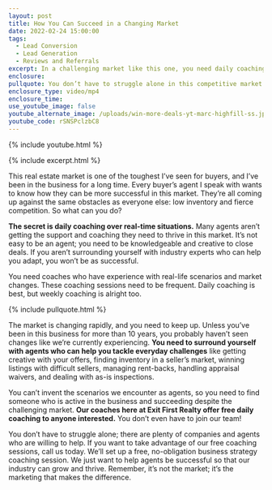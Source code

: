 ```yaml
---
layout: post
title: How You Can Succeed in a Changing Market
date: 2022-02-24 15:00:00
tags:
  - Lead Conversion
  - Lead Generation
  - Reviews and Referrals
excerpt: In a challenging market like this one, you need daily coaching to succeed.
enclosure:
pullquote: You don’t have to struggle alone in this competitive market.
enclosure_type: video/mp4
enclosure_time:
use_youtube_image: false
youtube_alternate_image: /uploads/win-more-deals-yt-marc-highfill-ss.jpg
youtube_code: rSNSPclzbC8
---
```

{% include youtube.html %}

{% include excerpt.html %}

This real estate market is one of the toughest I’ve seen for buyers, and I’ve been in the business for a long time. Every buyer’s agent I speak with wants to know how they can be more successful in this market. They’re all coming up against the same obstacles as everyone else: low inventory and fierce competition. So what can you do?

**The secret is daily coaching over real-time situations.** Many agents aren’t getting the support and coaching they need to thrive in this market. It’s not easy to be an agent; you need to be knowledgeable and creative to close deals. If you aren’t surrounding yourself with industry experts who can help you adapt, you won’t be as successful.&nbsp;

You need coaches who have experience with real-life scenarios and market changes. These coaching sessions need to be frequent. Daily coaching is best, but weekly coaching is alright too.

{% include pullquote.html %}

The market is changing rapidly, and you need to keep up. Unless you’ve been in this business for more than 10 years, you probably haven’t seen changes like we’re currently experiencing. **You need to surround yourself with agents who can help you tackle everyday challenges** like getting creative with your offers, finding inventory in a seller’s market, winning listings with difficult sellers, managing rent-backs, handling appraisal waivers, and dealing with as-is inspections.

You can’t invent the scenarios we encounter as agents, so you need to find someone who is active in the business and succeeding despite the challenging market. **Our coaches here at Exit First Realty offer free daily coaching to anyone interested.** You don’t even have to join our team\!

You don’t have to struggle alone; there are plenty of companies and agents who are willing to help. If you want to take advantage of our free coaching sessions, call us today. We’ll set up a free, no-obligation business strategy coaching session. We just want to help agents be successful so that our industry can grow and thrive. Remember, it’s not the market; it’s the marketing that makes the difference.

&nbsp;
